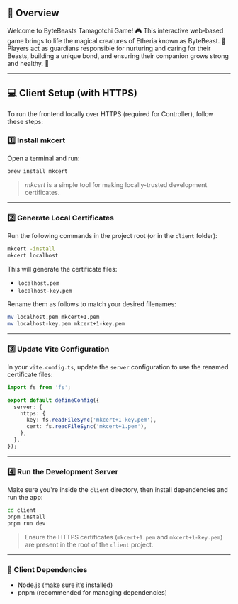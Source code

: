 ## 🌟 Overview  
Welcome to ByteBeasts Tamagotchi Game! 🎮 This interactive web-based game brings to life the magical creatures of Etheria known as ByteBeast. 🐾 Players act as guardians responsible for nurturing and caring for their Beasts, building a unique bond, and ensuring their companion grows strong and healthy. 💖

---

## 💻 Client Setup (with HTTPS)

To run the frontend locally over HTTPS (required for Controller), follow these steps:

### 1️⃣ Install mkcert  

Open a terminal and run:

```bash
brew install mkcert
````

> *mkcert* is a simple tool for making locally-trusted development certificates.

---

### 2️⃣ Generate Local Certificates

Run the following commands in the project root (or in the `client` folder):

```bash
mkcert -install
mkcert localhost
```

This will generate the certificate files:

* `localhost.pem`
* `localhost-key.pem`

Rename them as follows to match your desired filenames:

```bash
mv localhost.pem mkcert+1.pem
mv localhost-key.pem mkcert+1-key.pem
```

---

### 3️⃣ Update Vite Configuration

In your `vite.config.ts`, update the `server` configuration to use the renamed certificate files:

```ts
import fs from 'fs';

export default defineConfig({
  server: {
    https: {
      key: fs.readFileSync('mkcert+1-key.pem'),
      cert: fs.readFileSync('mkcert+1.pem'),
    },
  },
});
```

---

### 4️⃣ Run the Development Server

Make sure you're inside the `client` directory, then install dependencies and run the app:

```bash
cd client
pnpm install
pnpm run dev
```

> Ensure the HTTPS certificates (`mkcert+1.pem` and `mkcert+1-key.pem`) are present in the root of the `client` project.

---

### 🧱 Client Dependencies

* Node.js (make sure it’s installed)
* pnpm (recommended for managing dependencies)
